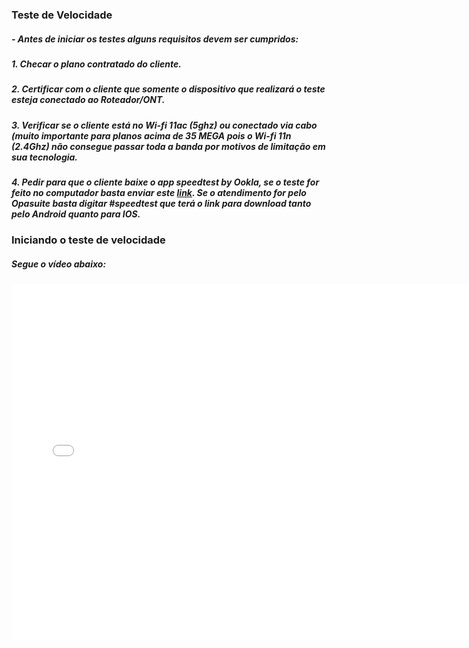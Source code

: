 ### Teste de Velocidade


#####     - Antes de iniciar os testes alguns requisitos devem ser cumpridos:

#####         1. Checar o plano contratado do cliente.
#####         2. Certificar com o cliente que somente o dispositivo que realizará o teste esteja conectado ao Roteador/ONT.
#####         3. Verificar se o cliente está no Wi-fi 11ac (5ghz) ou conectado via cabo (muito importante para planos acima de 35 MEGA pois o Wi-fi 11n (2.4Ghz) não consegue passar toda a banda por motivos de limitação em sua tecnologia.
#####         4. Pedir para que o cliente baixe o app **speedtest by Ookla**, se o teste for feito no computador basta enviar este [**link**](speedtest.net). Se o atendimento for pelo Opasuite basta digitar **#speedtest** que terá o link para download tanto pelo Android quanto para IOS.

### Iniciando o teste de velocidade


#####     Segue o vídeo abaixo:
     
<iframe src='//gifs.com/embed/speedtest-OgLxOL' frameborder='0' scrolling='no' width='732px' height='570px' style='-webkit-backface-visibility: hidden;-webkit-transform: scale(1);' ></iframe>
     
